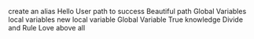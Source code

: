 create an alias
Hello User
path to success
Beautiful path
Global Variables
local variables
new local variable
Global Variable
True knowledge
Divide and Rule
Love above all
